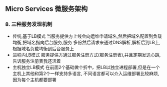 ## Micro Services 微服务架构

### 8. 三种服务发现机制

- 传统,基于LB模式    当服务提供方上线会向运维申请域名,然后把域名配置到负载均衡,把域名指向后台服务,服务
多份然后请求来通过DNS解析,解析后到LB上,根据域名负载均衡到后台服务上
- 进程内LB模式    服务提供方通过服务注册方式(服务注册表),并且定期发送心跳,告诉服务注册表我还活着
- 主机独立LB模式  在前面2个基础做个折中，把LB以独立进程部署,但是在一个主机上其他和第2个一样支持多语言,
不同语言都可以介入运维部署比较麻烦,因为每个主机都要部署


